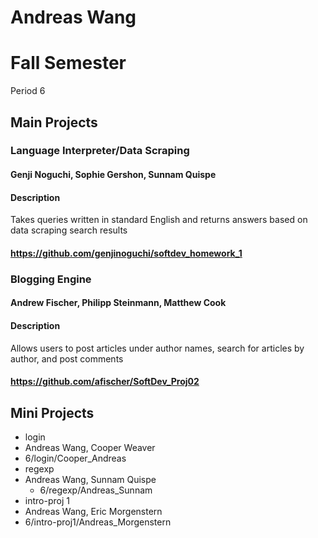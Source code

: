 Andreas Wang
==========

# Fall Semester
Period 6

## Main Projects

### Language Interpreter/Data Scraping
#### Genji Noguchi, Sophie Gershon, Sunnam Quispe
#### Description
Takes queries written in standard English and returns answers based on data scraping search results
#### https://github.com/genjinoguchi/softdev_homework_1

### Blogging Engine
#### Andrew Fischer, Philipp Steinmann, Matthew Cook
#### Description
Allows users to post articles under author names, search for articles by author, and post comments 
#### https://github.com/afischer/SoftDev_Proj02

## Mini Projects

 * login
  * Andreas Wang, Cooper Weaver
  * 6/login/Cooper_Andreas
 * regexp
  * Andreas Wang, Sunnam Quispe 
	* 6/regexp/Andreas_Sunnam
 * intro-proj 1
  * Andreas Wang, Eric Morgenstern 
  * 6/intro-proj1/Andreas_Morgenstern

